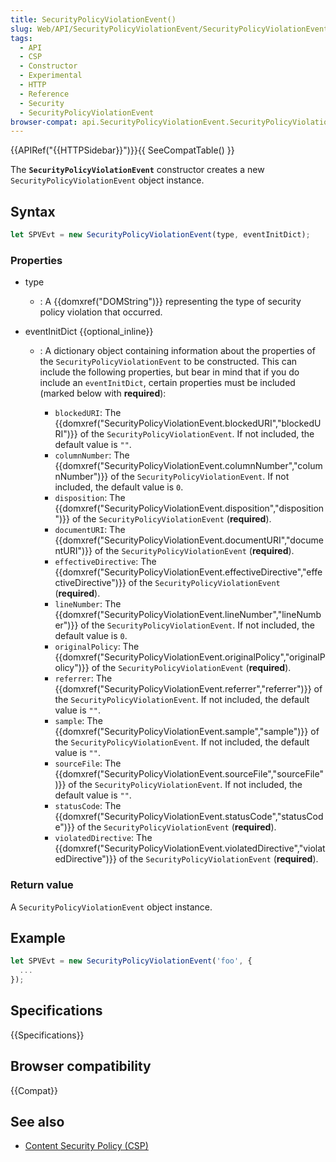 ```yaml
---
title: SecurityPolicyViolationEvent()
slug: Web/API/SecurityPolicyViolationEvent/SecurityPolicyViolationEvent
tags:
  - API
  - CSP
  - Constructor
  - Experimental
  - HTTP
  - Reference
  - Security
  - SecurityPolicyViolationEvent
browser-compat: api.SecurityPolicyViolationEvent.SecurityPolicyViolationEvent
---
```

{{APIRef("{{HTTPSidebar}}")}}{{ SeeCompatTable() }}

The **`SecurityPolicyViolationEvent`** constructor creates a
new `SecurityPolicyViolationEvent` object instance.

## Syntax

```js
let SPVEvt = new SecurityPolicyViolationEvent(type, eventInitDict);
```

### Properties

- type
  - : A {{domxref("DOMString")}} representing the type of security policy violation that
    occurred.
- eventInitDict {{optional_inline}}

  - : A dictionary object containing information about the properties of the
    `SecurityPolicyViolationEvent` to be constructed. This can include the
    following properties, but bear in mind that if you do include an
    `eventInitDict`, certain properties must be included (marked below with
    **required**):

    - `blockedURI`: The
      {{domxref("SecurityPolicyViolationEvent.blockedURI","blockedURI")}} of the
      `SecurityPolicyViolationEvent`. If not included, the default value is
      `""`.
    - `columnNumber`: The
      {{domxref("SecurityPolicyViolationEvent.columnNumber","columnNumber")}} of the
      `SecurityPolicyViolationEvent`. If not included, the default value is
      `0`.
    - `disposition`: The
      {{domxref("SecurityPolicyViolationEvent.disposition","disposition")}} of the
      `SecurityPolicyViolationEvent` (**required**).
    - `documentURI`: The
      {{domxref("SecurityPolicyViolationEvent.documentURI","documentURI")}} of the
      `SecurityPolicyViolationEvent` (**required**).
    - `effectiveDirective`: The
      {{domxref("SecurityPolicyViolationEvent.effectiveDirective","effectiveDirective")}}
      of the `SecurityPolicyViolationEvent` (**required**).
    - `lineNumber`: The
      {{domxref("SecurityPolicyViolationEvent.lineNumber","lineNumber")}} of the
      `SecurityPolicyViolationEvent`. If not included, the default value is
      `0`.
    - `originalPolicy`: The
      {{domxref("SecurityPolicyViolationEvent.originalPolicy","originalPolicy")}} of the
      `SecurityPolicyViolationEvent` (**required**).
    - `referrer`: The
      {{domxref("SecurityPolicyViolationEvent.referrer","referrer")}} of the
      `SecurityPolicyViolationEvent`. If not included, the default value is
      `""`.
    - `sample`: The
      {{domxref("SecurityPolicyViolationEvent.sample","sample")}} of the
      `SecurityPolicyViolationEvent`. If not included, the default value is
      `""`.
    - `sourceFile`: The
      {{domxref("SecurityPolicyViolationEvent.sourceFile","sourceFile")}} of the
      `SecurityPolicyViolationEvent`. If not included, the default value is
      `""`.
    - `statusCode`: The
      {{domxref("SecurityPolicyViolationEvent.statusCode","statusCode")}} of the
      `SecurityPolicyViolationEvent` (**required**).
    - `violatedDirective`: The
      {{domxref("SecurityPolicyViolationEvent.violatedDirective","violatedDirective")}}
      of the `SecurityPolicyViolationEvent` (**required**).

### Return value

A `SecurityPolicyViolationEvent` object instance.

## Example

```js
let SPVEvt = new SecurityPolicyViolationEvent('foo', {
  ...
});
```

## Specifications

{{Specifications}}

## Browser compatibility

{{Compat}}

## See also

- [Content Security Policy (CSP)](/en-US/docs/Web/HTTP/CSP)
